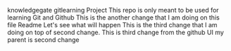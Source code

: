 knowledgegate gitlearning Project
This repo is only meant to be used for learning Git and Github 
This is the another change that I am doing on this file Readme
Let's see what will happen
This is the third change that I am doing on top of second change.
This is third change from the github UI my parent is second change 

